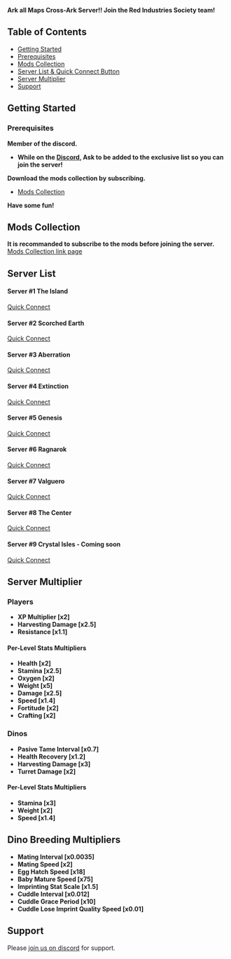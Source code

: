 **Ark all Maps Cross-Ark Server!! Join the Red Industries Society team!**
## Table of Contents
- [Getting Started](#getting-started)
- [Prerequisites](#prerequisites)
- [Mods Collection](#mods-collection)
- [Server List & Quick Connect Button](#server-list)
- [Server Multiplier](#server-multiplier)
- [Support](#support)

## Getting Started
### Prerequisites
**Member of the discord.**
- **While on the [Discord](#support), Ask to be added to the exclusive list so you can join the server!**

**Download the mods collection by subscribing.**
- [Mods Collection](#mods-collection)

**Have some fun!**

## Mods Collection
**It is recommanded to subscribe to the mods before joining the server.**
[Mods Collection link page](https://steamcommunity.com/sharedfiles/filedetails/?id=2086028655)
## Server List
#### Server #1 The Island
[Quick Connect](steam://connect/pauloczmotherfuckingark.jeremie-pilon.com:26080)
#### Server #2 Scorched Earth
[Quick Connect](steam://connect/pauloczmotherfuckingark.jeremie-pilon.com:26081)
#### Server #3 Aberration
[Quick Connect](steam://connect/pauloczmotherfuckingark.jeremie-pilon.com:26082)
#### Server #4 Extinction
[Quick Connect](steam://connect/pauloczmotherfuckingark.jeremie-pilon.com:26083)
#### Server #5 Genesis
[Quick Connect](steam://connect/pauloczmotherfuckingark.jeremie-pilon.com:26084)
#### Server #6 Ragnarok
[Quick Connect](steam://connect/pauloczmotherfuckingark.jeremie-pilon.com:26085)
#### Server #7 Valguero
[Quick Connect](steam://connect/pauloczmotherfuckingark.jeremie-pilon.com:26086)
#### Server #8 The Center
[Quick Connect](steam://connect/pauloczmotherfuckingark.jeremie-pilon.com:26087)
#### Server #9 Crystal Isles - Coming soon
[Quick Connect](steam://connect/pauloczmotherfuckingark.jeremie-pilon.com:26088)
## Server Multiplier
### Players
- **XP Multiplier [x2]**
- **Harvesting Damage [x2.5]**
- **Resistance [x1.1]**
#### Per-Level Stats Multipliers
- **Health [x2]**
- **Stamina [x2.5]**
- **Oxygen [x2]**
- **Weight [x5]**
- **Damage [x2.5]**
- **Speed [x1.4]**
- **Fortitude [x2]**
- **Crafting [x2]**
### Dinos
- **Pasive Tame Interval [x0.7]**
- **Health Recovery [x1.2]**
- **Harvesting Damage [x3]**
- **Turret Damage [x2]**
#### Per-Level Stats Multipliers
- **Stamina [x3]**
- **Weight [x2]**
- **Speed [x1.4]**
## Dino Breeding Multipliers
- **Mating Interval [x0.0035]**
- **Mating Speed [x2]**
- **Egg Hatch Speed [x18]**
- **Baby Mature Speed [x75]**
- **Imprinting Stat Scale [x1.5]**
- **Cuddle Interval [x0.012]**
- **Cuddle Grace Period [x10]**
- **Cuddle Lose Imprint Quality Speed [x0.01]**
## Support
Please [join us on discord](https://discord.gg/fdRcMTv) for support.
